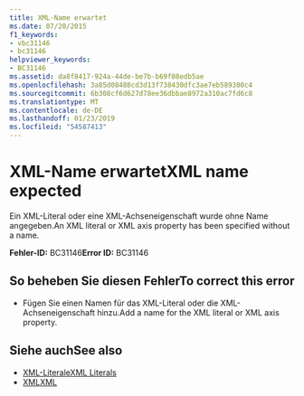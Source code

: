 ```yaml
---
title: XML-Name erwartet
ms.date: 07/20/2015
f1_keywords:
- vbc31146
- bc31146
helpviewer_keywords:
- BC31146
ms.assetid: da8f8417-924a-44de-be7b-b69f08edb5ae
ms.openlocfilehash: 3a85d08488cd3d13f738430dfc3ae7eb589380c4
ms.sourcegitcommit: 6b308cf6d627d78ee36dbbae8972a310ac7fd6c8
ms.translationtype: MT
ms.contentlocale: de-DE
ms.lasthandoff: 01/23/2019
ms.locfileid: "54587413"
---
```

# <a name="xml-name-expected"></a><span data-ttu-id="19dc2-102">XML-Name erwartet</span><span class="sxs-lookup"><span data-stu-id="19dc2-102">XML name expected</span></span>
<span data-ttu-id="19dc2-103">Ein XML-Literal oder eine XML-Achseneigenschaft wurde ohne Name angegeben.</span><span class="sxs-lookup"><span data-stu-id="19dc2-103">An XML literal or XML axis property has been specified without a name.</span></span>  
  
 <span data-ttu-id="19dc2-104">**Fehler-ID:** BC31146</span><span class="sxs-lookup"><span data-stu-id="19dc2-104">**Error ID:** BC31146</span></span>  
  
## <a name="to-correct-this-error"></a><span data-ttu-id="19dc2-105">So beheben Sie diesen Fehler</span><span class="sxs-lookup"><span data-stu-id="19dc2-105">To correct this error</span></span>  
  
-   <span data-ttu-id="19dc2-106">Fügen Sie einen Namen für das XML-Literal oder die XML-Achseneigenschaft hinzu.</span><span class="sxs-lookup"><span data-stu-id="19dc2-106">Add a name for the XML literal or XML axis property.</span></span>  
  
## <a name="see-also"></a><span data-ttu-id="19dc2-107">Siehe auch</span><span class="sxs-lookup"><span data-stu-id="19dc2-107">See also</span></span>
- [<span data-ttu-id="19dc2-108">XML-Literale</span><span class="sxs-lookup"><span data-stu-id="19dc2-108">XML Literals</span></span>](../../visual-basic/language-reference/xml-literals/index.md)
- [<span data-ttu-id="19dc2-109">XML</span><span class="sxs-lookup"><span data-stu-id="19dc2-109">XML</span></span>](../../visual-basic/programming-guide/language-features/xml/index.md)
